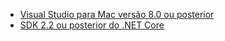 * [Visual Studio para Mac versão 8.0 ou posterior](https://visualstudio.microsoft.com/downloads/)
* [SDK 2.2 ou posterior do .NET Core](https://dotnet.microsoft.com/download/dotnet-core)
